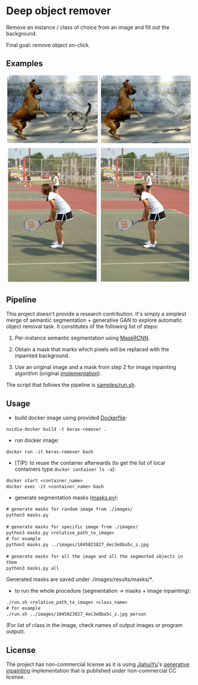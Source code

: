 # Deep object remover

Remove an instance / class of choice from an image and fill out the background.

Final goal: remove object on-click.

## Examples

![cat_collage](cat_collage.jpg)
![tennis_collage](tennis_collage.jpg)

## Pipeline

This project doesn't provide a research contribution. It's simply a simplest merge of semantic segmentation + generative GAN to explore automatic object removal task. It constitutes of the following list of steps:

1. Per-instance semantic segmentation using [MaskRCNN](https://github.com/matterport/Mask_RCNN).

2. Obtain a mask that marks which pixels will be replaced with the inpainted background.

3. Use an original image and a mask from step 2 for image inpainting algorithm (original [implementation](https://github.com/JiahuiYu/generative_inpainting)).

The script that follows the pipeline is [samples/run.sh](https://github.com/kristijanbartol/deep-object-remover/blob/master/samples/run.sh).

## Usage

- build docker image using provided [Dockerfile](https://github.com/kristijanbartol/deep-object-remover/blob/master/Dockerfile):

```
nvidia-docker build -t keras-remover .
```

- run docker image:

```
docker run -it keras-remover bash
```

- \[TIP]: to reuse the container afterwards (to get the list of local containers type `docker container ls -a`):
```
docker start <container_name>
docker exec -it <container_name> bash
```

- generate segmentation masks ([masks.py](https://github.com/kristijanbartol/deep-object-remover/blob/master/samples/masks.py)):

```
# generate masks for random image from ./images/
python3 masks.py

# generate masks for specific image from ./images/
python3 masks.py <relative_path_to_image>
# for example
python3 masks.py ../images/1045023827_4ec3e8ba5c_z.jpg

# generate masks for all the image and all the segmented objects in them
python3 masks.py all
```

Generated masks are saved under ./images/results/masks/*.

- to run the whole procedure (segmentation -> masks + image inpainting):

```
./run.sh <relative_path_to_image> <class_name>
# for example
./run.sh ../images/1045023827_4ec3e8ba5c_z.jpg person
```

(For list of class in the image, check names of output images or program output).

## License

The project has non-commercial license as it is using [JiahuiYu](https://github.com/JiahuiYu)'s [generative inpainting](https://github.com/JiahuiYu/generative_inpainting) implementation that is published under non-commercial CC license.
